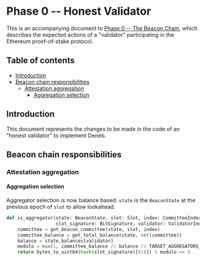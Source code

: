 # Phase 0 -- Honest Validator

This is an accompanying document to [Phase 0 -- The Beacon Chain](./beacon-chain.md), which describes the expected actions of a "validator" participating in the Ethereum proof-of-stake protocol.

## Table of contents

<!-- TOC -->
<!-- START doctoc generated TOC please keep comment here to allow auto update -->
<!-- DON'T EDIT THIS SECTION, INSTEAD RE-RUN doctoc TO UPDATE -->

- [Introduction](#introduction)
- [Beacon chain responsibilities](#beacon-chain-responsibilities)
  - [Attestation aggregation](#attestation-aggregation)
    - [Aggregation selection](#aggregation-selection)

<!-- END doctoc generated TOC please keep comment here to allow auto update -->
<!-- /TOC -->

## Introduction

This document represents the changes to be made in the code of an "honest validator" to implement Deneb.

## Beacon chain responsibilities

### Attestation aggregation

#### Aggregation selection

Aggregator selection is now balance based. `state` is the `BeaconState` at the previous epoch of `slot` to allow lookahead.

```python
def is_aggregator(state: BeaconState, slot: Slot, index: CommitteeIndex,
                  slot_signature: BLSSignature, validator: ValidatorIndex) -> bool:
    committee = get_beacon_committee(state, slot, index)
    committee_balance = get_total_balance(state, set(committee))
    balance = state.balances[validator]
    modulo = max(1, committee_balance // balance // TARGET_AGGREGATORS_PER_COMMITTEE)
    return bytes_to_uint64(hash(slot_signature)[0:8]) % modulo == 0
```

